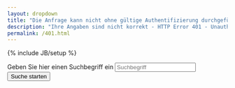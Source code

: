 ```yaml
---
layout: dropdown
title: "Die Anfrage kann nicht ohne gültige Authentifizierung durchgeführt werden - HTTP Error 401 - Unauthorized"
description: "Ihre Angaben sind nicht korrekt - HTTP Error 401 - Unauthorized"
permalink: /401.html
---
```

{% include JB/setup %}

<form role="form">
  <div class="form-group">
    <label for="st-search-input">Geben Sie hier einen Suchbegriff ein</label>
    <input type="text" class="form-control input-lg" id="st-search-input" placeholder="Suchbegriff">
  </div>
  <button type="submit" class="btn btn-default">Suche starten</button>
</form>


<script type="text/javascript">
var Swiftype = window.Swiftype || {};
  (function() {
    Swiftype.key = 'AdFZdfFB9Q6usyXX2k2o';

    /** DO NOT EDIT BELOW THIS LINE **/
    var script = document.createElement('script'); script.type = 'text/javascript'; script.async = true;
    script.src = "//s.swiftypecdn.com/embed.js";
    var entry = document.getElementsByTagName('script')[0];
    entry.parentNode.insertBefore(script, entry);
  }());
</script>